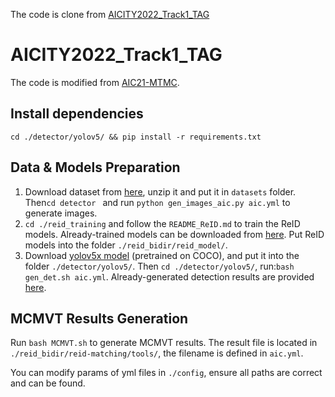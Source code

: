 The code is clone from  [AICITY2022_Track1_TAG](https://github.com/backkon/AICITY2022_Track1_TAG.git)
# AICITY2022_Track1_TAG
The code is modified from [AIC21-MTMC](https://github.com/LCFractal/AIC21-MTMC).
## Install dependencies

`cd ./detector/yolov5/ && pip install -r requirements.txt`


## Data & Models Preparation 

1. Download dataset from [here](https://www.aicitychallenge.org/2022-track1-download/), unzip it and put it in `datasets` folder. Then```cd detector ``` and run
     ```python gen_images_aic.py aic.yml``` to generate images.
2. ```cd ./reid_training``` and follow the ```README_ReID.md``` to train the ReID models. Already-trained models can be downloaded from [here](https://drive.google.com/drive/folders/1trYAwgsnB414IHcDfkqGSOTJzet0vkvx?usp=sharing). Put ReID models into the folder `./reid_bidir/reid_model/`. 
3. Download [yolov5x model](https://github.com/ultralytics/yolov5/releases/download/v4.0/yolov5x.pt) (pretrained on COCO), and put it into the folder `./detector/yolov5/`. Then `cd ./detector/yolov5/`, run:`bash gen_det.sh aic.yml`. Already-generated detection results are provided [here](https://drive.google.com/file/d/1uDGIeImgDrE12Du6Oqxpi4EH1cWTi0Xx/view?usp=sharing).

## MCMVT Results Generation

Run `bash MCMVT.sh` to generate MCMVT results. The result file is located in `./reid_bidir/reid-matching/tools/`, the filename is defined in `aic.yml`. 

You can modify params of yml files in `./config`, ensure all paths are correct and can be found.

